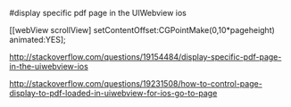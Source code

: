 #display specific pdf page in the UIWebview ios

[[webView scrollView] setContentOffset:CGPointMake(0,10*pageheight) animated:YES];



http://stackoverflow.com/questions/19154484/display-specific-pdf-page-in-the-uiwebview-ios

http://stackoverflow.com/questions/19231508/how-to-control-page-display-to-pdf-loaded-in-uiwebview-for-ios-go-to-page
